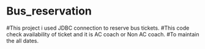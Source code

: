 # Bus_reservation 
#This project i used JDBC connection to reserve bus tickets. 
#This code check availability of ticket and it is AC coach or Non AC coach.
#To maintain the all dates.
